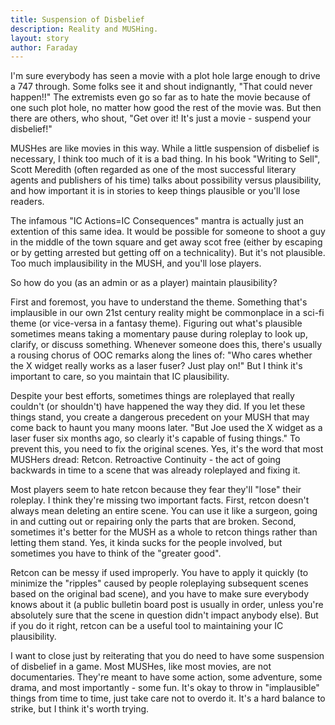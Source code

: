 ```yaml
---
title: Suspension of Disbelief
description: Reality and MUSHing.
layout: story
author: Faraday
---
```


I'm sure everybody has seen a movie with a plot hole large enough to drive a 747 through. Some folks see it and shout indignantly, "That could never happen!!" The extremists even go so far as to hate the movie because of one such plot hole, no matter how good the rest of the movie was. But then there are others, who shout, "Get over it! It's just a movie - suspend your disbelief!"

MUSHes are like movies in this way. While a little suspension of disbelief is necessary, I think too much of it is a bad thing. In his book "Writing to Sell", Scott Meredith (often regarded as one of the most successful literary agents and publishers of his time) talks about possibility versus plausibility, and how important it is in stories to keep things plausible or you'll lose readers.

The infamous "IC Actions=IC Consequences" mantra is actually just an extention of this same idea. It would be possible for someone to shoot a guy in the middle of the town square and get away scot free (either by escaping or by getting arrested but getting off on a technicality). But it's not plausible. Too much implausibility in the MUSH, and you'll lose players.

So how do you (as an admin or as a player) maintain plausibility?

First and foremost, you have to understand the theme. Something that's implausible in our own 21st century reality might be commonplace in a sci-fi theme (or vice-versa in a fantasy theme). Figuring out what's plausible sometimes means taking a momentary pause during roleplay to look up, clarify, or discuss something. Whenever someone does this, there's usually a rousing chorus of OOC remarks along the lines of: "Who cares whether the X widget really works as a laser fuser? Just play on!" But I think it's important to care, so you maintain that IC plausibility.

Despite your best efforts, sometimes things are roleplayed that really couldn't (or shouldn't) have happened the way they did. If you let these things stand, you create a dangerous precedent on your MUSH that may come back to haunt you many moons later. "But Joe used the X widget as a laser fuser six months ago, so clearly it's capable of fusing things." To prevent this, you need to fix the original scenes. Yes, it's the word that most MUSHers dread: Retcon. Retroactive Continuity - the act of going backwards in time to a scene that was already roleplayed and fixing it.

Most players seem to hate retcon because they fear they'll "lose" their roleplay. I think they're missing two important facts. First, retcon doesn't always mean deleting an entire scene. You can use it like a surgeon, going in and cutting out or repairing only the parts that are broken. Second, sometimes it's better for the MUSH as a whole to retcon things rather than letting them stand. Yes, it kinda sucks for the people involved, but sometimes you have to think of the "greater good".

Retcon can be messy if used improperly. You have to apply it quickly (to minimize the "ripples" caused by people roleplaying subsequent scenes based on the original bad scene), and you have to make sure everybody knows about it (a public bulletin board post is usually in order, unless you're absolutely sure that the scene in question didn't impact anybody else). But if you do it right, retcon can be a useful tool to maintaining your IC plausibility.

I want to close just by reiterating that you do need to have some suspension of disbelief in a game. Most MUSHes, like most movies, are not documentaries. They're meant to have some action, some adventure, some drama, and most importantly - some fun. It's okay to throw in "implausible" things from time to time, just take care not to overdo it. It's a hard balance to strike, but I think it's worth trying.